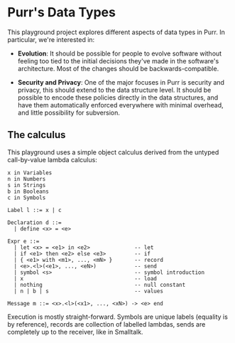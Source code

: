 # Purr's Data Types

This playground project explores different aspects of data types in Purr. In particular, we're interested in:

- **Evolution**: It should be possible for people to evolve software without feeling too tied to the initial decisions they've made in the software's architecture. Most of the changes should be backwards-compatible.

- **Security and Privacy**: One of the major focuses in Purr is security and privacy, this should extend to the data structure level. It should be possible to encode these policies directly in the data structures, and have them automatically enforced everywhere with minimal overhead, and little possibility for subversion.

## The calculus

This playground uses a simple object calculus derived from the untyped call-by-value lambda calculus:

```
x in Variables
n in Numbers
s in Strings
b in Booleans
c in Symbols

Label l ::= x | c

Declaration d ::=
  | define <x> = <e>

Expr e ::=
  | let <x> = <e1> in <e2>              -- let
  | if <e1> then <e2> else <e3>         -- if
  | { <e1> with <m1>, ..., <mN> }       -- record
  | <e>.<l>(<e1>, ..., <eN>)            -- send
  | symbol <s>                          -- symbol introduction
  | x                                   -- load
  | nothing                             -- null constant
  | n | b | s                           -- values

Message m ::= <x>.<l>(<x1>, ..., <xN>) -> <e> end
```

Execution is mostly straight-forward. Symbols are unique labels (equality is by reference), records are collection of labelled lambdas, sends are completely up to the receiver, like in Smalltalk.

